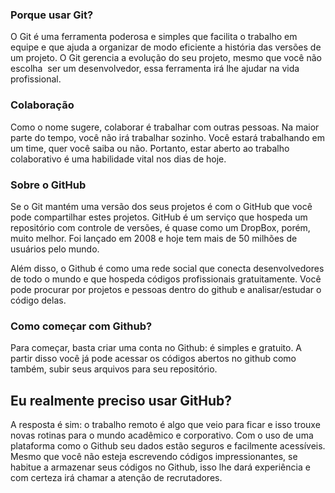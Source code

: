 ### Porque usar Git?

O Git é uma ferramenta poderosa e simples que facilita o trabalho em equipe e que ajuda a organizar de modo eficiente a história das versões de um projeto. O Git gerencia a evolução do seu projeto, mesmo que você não escolha  ser um desenvolvedor, essa ferramenta irá lhe ajudar na vida profissional.

### Colaboração

Como o nome sugere, colaborar é trabalhar com outras pessoas. Na maior parte do tempo, você não irá trabalhar sozinho. Você estará trabalhando em um time, quer você saiba ou não. Portanto, estar aberto ao trabalho colaborativo é uma habilidade vital nos dias de hoje.

### Sobre o GitHub

Se o Git mantém uma versão dos seus projetos é com o GitHub que você pode compartilhar estes projetos. GitHub é um serviço que hospeda um repositório com controle de versões, é quase como um DropBox, porém, muito melhor. Foi lançado em 2008 e hoje tem mais de 50 milhões de usuários pelo mundo. 

Além disso, o Github é como uma rede social que conecta desenvolvedores de todo o mundo e que hospeda códigos profissionais gratuitamente. Você pode procurar por projetos e pessoas dentro do github e analisar/estudar o código delas. 

### Como começar com Github?

Para começar, basta criar uma conta no Github: é simples e gratuito. A partir disso você já pode acessar os códigos abertos no github como também, subir seus arquivos para seu repositório. 


## Eu realmente preciso usar GitHub? 

A resposta é sim: o trabalho remoto é algo que veio para ficar e isso trouxe novas rotinas para o mundo acadêmico e corporativo. Com o uso de uma plataforma como o Github seu dados estão seguros e facilmente acessíveis. Mesmo que você não esteja escrevendo códigos impressionantes, se habitue a armazenar seus códigos no Github, isso lhe dará experiência e com certeza irá chamar a atenção de recrutadores.
